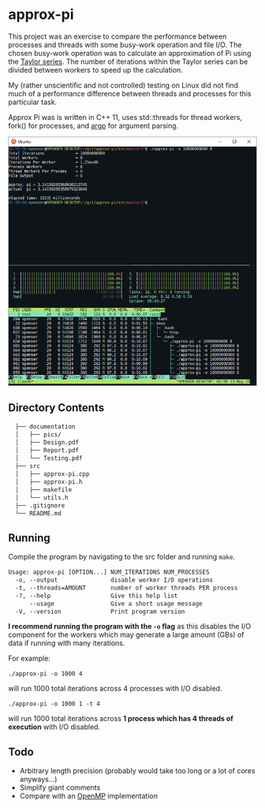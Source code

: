 # approx-pi
This project was an exercise to compare the performance between processes and threads with some busy-work operation and file I/O. The chosen busy-work operation was to calculate an approximation of Pi using the [Taylor series](https://www.math.hmc.edu/funfacts/ffiles/30001.1-3.shtml). The number of iterations within the Taylor series can be divided between workers to speed up the calculation.

My (rather unscientific and not controlled) testing on Linux did not find much of a performance difference between threads and processes for this particular task.

Approx Pi was is written in C++ 11, uses std::threads for thread workers, fork() for processes, and [argp](https://www.gnu.org/software/libc/manual/html_node/Argp.html) for argument parsing. 

![approx-pi](https://github.com/spenserlee/approx-pi/blob/master/documentation/pics/approx-pi.PNG)

## Directory Contents
	  ├── documentation
	  │   ├── pics/
	  │   ├── Design.pdf
	  │   ├── Report.pdf
	  │   └── Testing.pdf
	  ├── src
	  │   ├── approx-pi.cpp
	  │   ├── approx-pi.h
	  │   ├── makefile
	  │   └── utils.h
	  ├── .gitignore
	  └── README.md

## Running
Compile the program by navigating to the src folder and running `make`.

	Usage: approx-pi [OPTION...] NUM_ITERATIONS NUM_PROCESSES
	  -o, --output               disable worker I/O operations
	  -t, --threads=AMOUNT       number of worker threads PER process
	  -?, --help                 Give this help list
	      --usage                Give a short usage message
	  -V, --version              Print program version

**I recommend running the program with the `-o` flag** as this disables the I/O component for the workers which may generate a large amount (GBs) of data if  running with many iterations.

For example:

    ./approx-pi -o 1000 4
will run 1000 total iterations across 4 processes with I/O disabled.

    ./approx-pi -o 1000 1 -t 4
will run 1000 total iterations across **1 process which has 4 threads of execution** with I/O disabled.


## Todo
 - Arbitrary length precision (probably would take too long or a lot of cores anyways...)
 - Simplify giant comments
 - Compare with an [OpenMP](https://bisqwit.iki.fi/story/howto/openmp/#IntroductionToOpenmpInC) implementation
